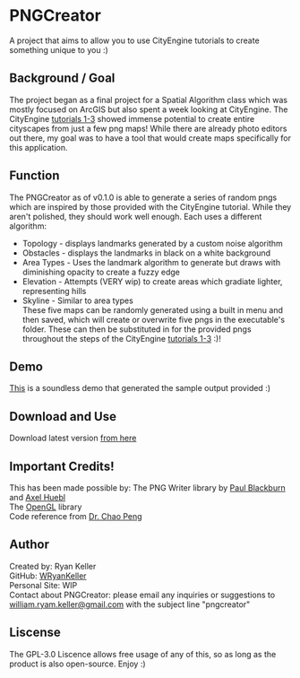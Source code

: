 # PNGCreator
A project that aims to allow you to use CityEngine tutorials to create something unique to you :)

## Background / Goal
The project began as a final project for a Spatial Algorithm class which was mostly focused on ArcGIS but also spent a week looking at CityEngine. The CityEngine [tutorials 1-3](https://doc.arcgis.com/en/cityengine/latest/tutorials/tutorial-1-essential-skills.htm) showed immense potential to create entire cityscapes from just a few png maps! While there are already photo editors out there, my goal was to have a tool that would create maps specifically for this application.  

## Function
The PNGCreator as of v0.1.0 is able to generate a series of random pngs which are inspired by those provided with the CityEngine tutorial. While they aren't polished, they should work well enough. Each uses a different algorithm:
- Topology - displays landmarks generated by a custom noise algorithm
- Obstacles - displays the landmarks in black on a white background
- Area Types - Uses the landmark algorithm to generate but draws with diminishing opacity to create a fuzzy edge
- Elevation - Attempts (VERY wip) to create areas which gradiate lighter, representing hills
- Skyline - Similar to area types  
These five maps can be randomly generated using a built in menu and then saved, which will create or overwrite five pngs in the executable's folder. These can then be substituted in for the provided pngs throughout the steps of the CityEngine [tutorials 1-3](https://doc.arcgis.com/en/cityengine/latest/tutorials/tutorial-1-essential-skills.htm) :)!

## Demo
[This](https://www.youtube.com/watch?v=OE9DkvGlNN8) is a soundless demo that generated the sample output provided :)

## Download and Use
Download latest version [from here](https://github.com/WRyanKeller/PNGCreator/)

## Important Credits!
This has been made possible by:
The PNG Writer library by [Paul Blackburn](https://github.com/individual61) and [Axel Huebl](https://github.com/ax3l)  
The [OpenGL](https://www.opengl.org/) library  
Code reference from [Dr. Chao Peng](https://people.rit.edu/cxpigm/)  

## Author
Created by: Ryan Keller  
GitHub: [WRyanKeller](https://github.com/WRyanKeller/)  
Personal Site: WIP  
Contact about PNGCreator: please email any inquiries or suggestions to william.ryam.keller@gmail.com with the subject line "pngcreator"  

## Liscense
The GPL-3.0 Liscence allows free usage of any of this, so as long as the product is also open-source. Enjoy :)
